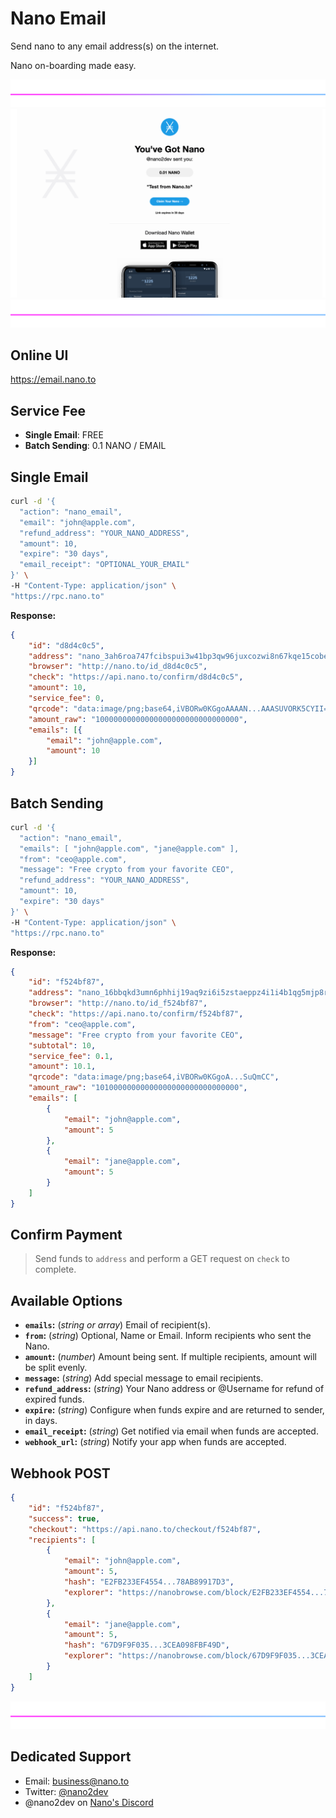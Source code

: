 # Nano Email

Send nano to any email address(s) on the internet. 

Nano on-boarding made easy.

![line](https://github.com/fwd/n2/raw/master/.github/line.png)
<img src="https://github.com/fwd/nano-docs/raw/master/images/nano-email.png">
![line](https://github.com/fwd/n2/raw/master/.github/line.png)

## Online UI

[https://email.nano.to ](https://email.nano.to )

## Service Fee

- **Single Email**: FREE
- **Batch Sending**: 0.1 NANO / EMAIL

## Single Email

```bash
curl -d '{
  "action": "nano_email",
  "email": "john@apple.com",
  "refund_address": "YOUR_NANO_ADDRESS",
  "amount": 10,
  "expire": "30 days",
  "email_receipt": "OPTIONAL_YOUR_EMAIL"
}' \
-H "Content-Type: application/json" \
"https://rpc.nano.to"
```

**Response:**

```json
{
    "id": "d8d4c0c5",
    "address": "nano_3ah6roa747fcibspui3w41bp3qw96juxcozwi8n67kqe15cobec5imkkt9qu",
    "browser": "http://nano.to/id_d8d4c0c5",
    "check": "https://api.nano.to/confirm/d8d4c0c5",
    "amount": 10,
    "service_fee": 0,
    "qrcode": "data:image/png;base64,iVBORw0KGgoAAAAN...AAASUVORK5CYII=",
    "amount_raw": "10000000000000000000000000000000",
    "emails": [{
        "email": "john@apple.com",
        "amount": 10
    }]
}
```

## Batch Sending

```bash
curl -d '{
  "action": "nano_email",
  "emails": [ "john@apple.com", "jane@apple.com" ],
  "from": "ceo@apple.com",
  "message": "Free crypto from your favorite CEO",
  "refund_address": "YOUR_NANO_ADDRESS",
  "amount": 10,
  "expire": "30 days"
}' \
-H "Content-Type: application/json" \
"https://rpc.nano.to"
```

**Response:**

```json
{
    "id": "f524bf87",
    "address": "nano_16bbqkd3umn6phhij19aq9zi6i5zstaeppz4i1i4b1qg5mjp8rc7pnt7shse",
    "browser": "http://nano.to/id_f524bf87",
    "check": "https://api.nano.to/confirm/f524bf87",
    "from": "ceo@apple.com",
    "message": "Free crypto from your favorite CEO",
    "subtotal": 10,
    "service_fee": 0.1,
    "amount": 10.1,
    "qrcode": "data:image/png;base64,iVBORw0KGgoA...SuQmCC",
    "amount_raw": "10100000000000000000000000000000",
    "emails": [
        {
            "email": "john@apple.com",
            "amount": 5
        }, 
        {
            "email": "jane@apple.com",
            "amount": 5
        }
    ]
}
```

## Confirm Payment

> Send funds to ```address``` and perform a GET request on ```check``` to complete.

## Available Options

- **```emails```:** (*string or array*) Email of recipient(s).
- **```from```:** (*string*) Optional, Name or Email. Inform recipients who sent the Nano.
- **```amount```:** (*number*) Amount being sent. If multiple recipients, amount will be split evenly.
- **```message```:** (*string*) Add special message to email recipients.
- **```refund_address```:** (*string*) Your Nano address or @Username for refund of expired funds.
- **```expire```:** (*string*) Configure when funds expire and are returned to sender, in days.
- **```email_receipt```:** (*string*) Get notified via email when funds are accepted.
- **```webhook_url```:** (*string*) Notify your app when funds are accepted.

## Webhook POST

```json
{
    "id": "f524bf87",
    "success": true,
    "checkout": "https://api.nano.to/checkout/f524bf87",
    "recipients": [
        {
            "email": "john@apple.com",
            "amount": 5,
            "hash": "E2FB233EF4554...78AB89917D3",
            "explorer": "https://nanobrowse.com/block/E2FB233EF4554...78AB89917D3"
        },
        {
            "email": "jane@apple.com",
            "amount": 5,
            "hash": "67D9F9F035...3CEA098FBF49D",
            "explorer": "https://nanobrowse.com/block/67D9F9F035...3CEA098FBF49D"
        }
    ]
}
```

![line](https://github.com/fwd/n2/raw/master/.github/line.png)

## Dedicated Support

- Email: business@nano.to
- Twitter: [@nano2dev](https://twitter.com/nano2dev)
- @nano2dev on [Nano's Discord](https://discord.com/invite/RNAE2R9) 
